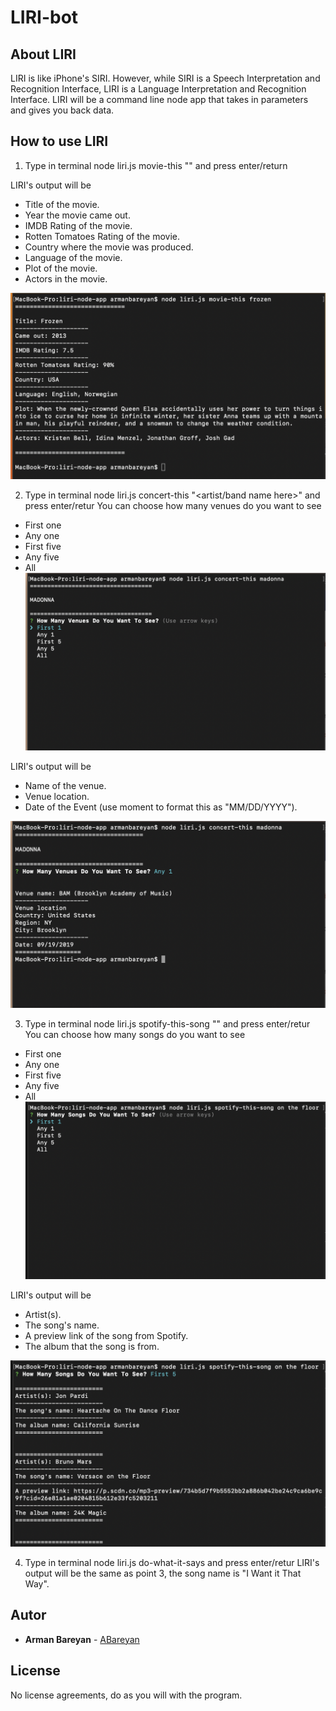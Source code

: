 # LIRI-bot

## About LIRI

LIRI is like iPhone's SIRI. However, while SIRI is a Speech Interpretation and Recognition Interface, LIRI is a Language Interpretation and Recognition Interface. LIRI will be a command line node app that takes in parameters and gives you back data.

## How to use LIRI

1. Type in terminal node liri.js movie-this "<movie name here>" and press enter/return

LIRI's output will be 

* Title of the movie.
* Year the movie came out.
* IMDB Rating of the movie.
* Rotten Tomatoes Rating of the movie.
* Country where the movie was produced.
* Language of the movie.
* Plot of the movie.
* Actors in the movie.

![Screen1](Screens/Movie_this.png)

2. Type in terminal node liri.js concert-this "<artist/band name here>" and press enter/retur
You can choose how many venues do you want to see

* First one
* Any one
* First five
* Any five
* All
![Screen2](Screens/Input.png)

LIRI's output will be 

* Name of the venue.
* Venue location.
* Date of the Event (use moment to format this as "MM/DD/YYYY").

![Screen3](Screens/Output.png)

3. Type in terminal node liri.js spotify-this-song "<song name here>" and press enter/retur
You can choose how many songs do you want to see

* First one
* Any one
* First five
* Any five
* All
![Screen4](Screens/Input_song.png)

LIRI's output will be 

* Artist(s).
* The song's name.
* A preview link of the song from Spotify.
* The album that the song is from.

![Screen4](Screens/Output_song.png)

4. Type in terminal node liri.js do-what-it-says and press enter/retur
LIRI's output will be the same as point 3, the song name is "I Want it That Way".



## Autor 
* **Arman Bareyan** - [ABareyan](https://github.com/ABareyan)

## License

No license agreements, do as you will with the program. 